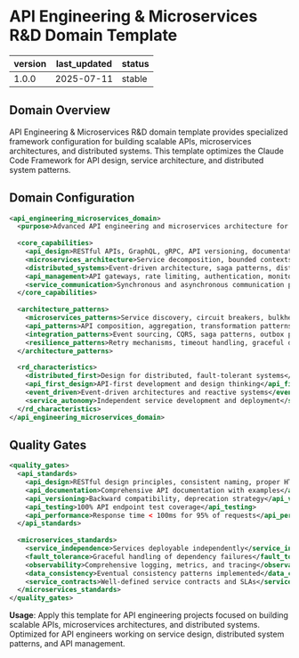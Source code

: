 # API Engineering & Microservices R&D Domain Template

| version | last_updated | status |
|---------|--------------|--------|
| 1.0.0   | 2025-07-11   | stable |

## Domain Overview

API Engineering & Microservices R&D domain template provides specialized framework configuration for building scalable APIs, microservices architectures, and distributed systems. This template optimizes the Claude Code Framework for API design, service architecture, and distributed system patterns.

## Domain Configuration

```xml
<api_engineering_microservices_domain>
  <purpose>Advanced API engineering and microservices architecture for scalable distributed systems</purpose>
  
  <core_capabilities>
    <api_design>RESTful APIs, GraphQL, gRPC, API versioning, documentation</api_design>
    <microservices_architecture>Service decomposition, bounded contexts, service mesh</microservices_architecture>
    <distributed_systems>Event-driven architecture, saga patterns, distributed transactions</distributed_systems>
    <api_management>API gateways, rate limiting, authentication, monitoring</api_management>
    <service_communication>Synchronous and asynchronous communication patterns</service_communication>
  </core_capabilities>
  
  <architecture_patterns>
    <microservices_patterns>Service discovery, circuit breakers, bulkhead patterns</microservices_patterns>
    <api_patterns>API composition, aggregation, transformation patterns</api_patterns>
    <integration_patterns>Event sourcing, CQRS, saga patterns, outbox patterns</integration_patterns>
    <resilience_patterns>Retry mechanisms, timeout handling, graceful degradation</resilience_patterns>
  </architecture_patterns>
  
  <rd_characteristics>
    <distributed_first>Design for distributed, fault-tolerant systems</distributed_first>
    <api_first_design>API-first development and design thinking</api_first_design>
    <event_driven>Event-driven architectures and reactive systems</event_driven>
    <service_autonomy>Independent service development and deployment</service_autonomy>
  </rd_characteristics>
</api_engineering_microservices_domain>
```

## Quality Gates

```xml
<quality_gates>
  <api_standards>
    <api_design>RESTful design principles, consistent naming, proper HTTP methods</api_design>
    <api_documentation>Comprehensive API documentation with examples</api_documentation>
    <api_versioning>Backward compatibility, deprecation strategy</api_versioning>
    <api_testing>100% API endpoint test coverage</api_testing>
    <api_performance>Response time < 100ms for 95% of requests</api_performance>
  </api_standards>
  
  <microservices_standards>
    <service_independence>Services deployable independently</service_independence>
    <fault_tolerance>Graceful handling of dependency failures</fault_tolerance>
    <observability>Comprehensive logging, metrics, and tracing</observability>
    <data_consistency>Eventual consistency patterns implemented</data_consistency>
    <service_contracts>Well-defined service contracts and SLAs</service_contracts>
  </microservices_standards>
</quality_gates>
```

**Usage**: Apply this template for API engineering projects focused on building scalable APIs, microservices architectures, and distributed systems. Optimized for API engineers working on service design, distributed system patterns, and API management.